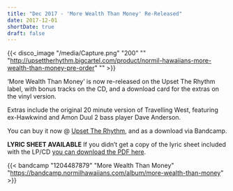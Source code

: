 ```yaml
---
title: "Dec 2017 - 'More Wealth Than Money' Re-Released"
date: 2017-12-01
shortDate: true
draft: false
---
```


{{< disco_image "/media/Capture.png" "200" "" "http://upsettherhythm.bigcartel.com/product/normil-hawaiians-more-wealth-than-money-pre-order" "" >}}

‘More Wealth Than Money’ is now re-released on the Upset The Rhythm label, with bonus tracks on the CD, and a download card for the extras on the vinyl version.

Extras include the original 20 minute version of Travelling West, featuring ex-Hawkwind and Amon Duul 2 bass player Dave Anderson.

You can buy it now @ [Upset The Rhythm](http://upsettherhythm.bigcartel.com/product/normil-hawaiians-more-wealth-than-money-pre-order), and as a download via Bandcamp.

**LYRIC SHEET AVAILABLE** If you didn’t get a copy of the lyric sheet included with the LP/CD [you can download the PDF here](/media/more-wealth-than-money-lyric-sheet.pdf).

{{< bandcamp "1204487879" "More Wealth Than Money" "https://bandcamp.normilhawaiians.com/album/more-wealth-than-money" >}}
